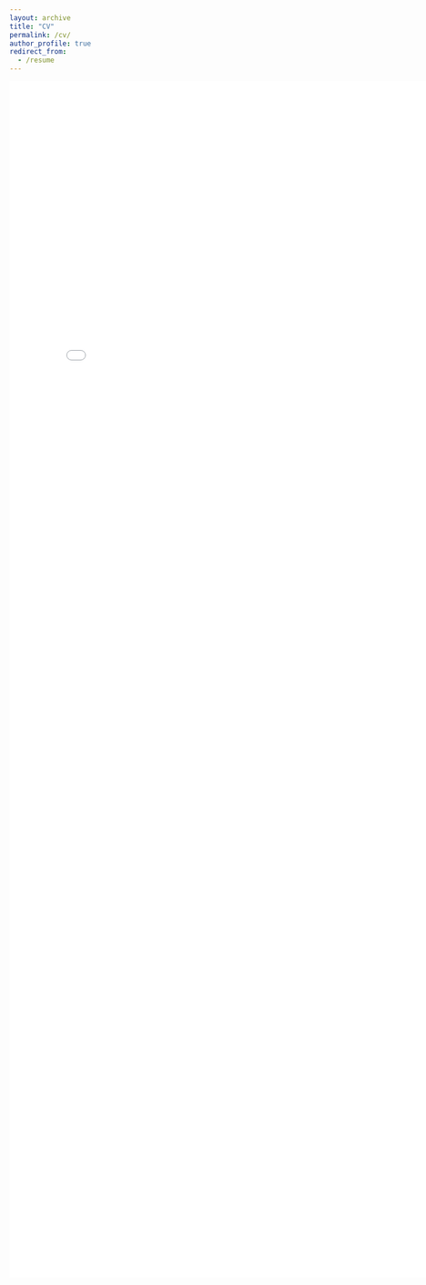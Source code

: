 ```yaml
---
layout: archive
title: "CV"
permalink: /cv/
author_profile: true
redirect_from:
  - /resume
---
```


<embed src="../images/AlessioBuccinoCV.pdf" width="800px" height="2100px" />

<!-- <object data="http://yoursite.com/the.pdf" type="application/pdf" width="700px" height="700px">
    <embed src="http://yoursite.com/the.pdf">
        <p>This browser does not support PDFs. Please download the PDF to view it: <a href="http://yoursite.com/the.pdf">Download PDF</a>.</p>
    </embed>
</object> -->
